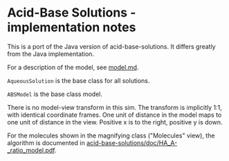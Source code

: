 # Acid-Base Solutions - implementation notes

This is a port of the Java version of acid-base-solutions. It differs greatly from the Java implementation.

For a description of the model, see [model.md](https://github.com/phetsims/acid-base-solutions/blob/main/doc/model.md).

`AqueousSolution` is the base class for all solutions.

`ABSModel` is the base class model.

There is no model-view transform in this sim. 
The transform is implicitly 1:1, with identical coordinate frames.
One unit of distance in the model maps to one unit of distance in the view.
Positive x is to the right, positive y is down.

For the molecules shown in the magnifying class ("Molecules" view),
the algorithm is documented in [acid-base-solutions/doc/HA_A-_ratio_model.pdf](https://github.com/phetsims/acid-base-solutions/blob/main/doc/HA_A-_ratio_model.pdf).